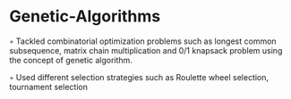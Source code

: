 # Genetic-Algorithms

◦ Tackled combinatorial optimization problems such as longest common subsequence, matrix chain multiplication
and 0/1 knapsack problem using the concept of genetic algorithm.

◦ Used different selection strategies such as Roulette wheel selection, tournament selection
